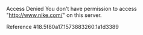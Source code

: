 Access Denied You don't have permission to access "http://www.nike.com/" on this server.

Reference #18.5f80a17.1573883260.1a1d3389